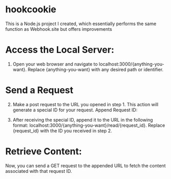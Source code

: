 # hookcookie
This is a Node.js project I created, which essentially performs the same function as Webhook.site but offers improvements

# Access the Local Server:

1. Open your web browser and navigate to localhost:3000/{anything-you-want}. Replace {anything-you-want} with any desired path or identifier.

# Send a Request

2. Make a post request to the URL you opened in step 1. This action will generate a special ID for your request. Append Request ID:

3. After receiving the special ID, append it to the URL in the following format: localhost:3000/{anything-you-want}/read/{request_id}. Replace {request_id} with the ID you received in step 2.

# Retrieve Content:

Now, you can send a GET request to the appended URL to fetch the content associated with that request ID.
